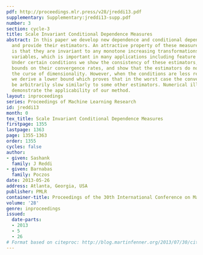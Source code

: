 ```yaml
---
pdf: http://proceedings.mlr.press/v28/jreddi13.pdf
supplementary: Supplementary:jreddi13-supp.pdf
number: 3
section: cycle-3
title: Scale Invariant Conditional Dependence Measures
abstract: In this paper we develop new dependence and conditional dependence measures
  and provide their estimators. An attractive property of these measures and estimators
  is that they are invariant to any monotone increasing transformations of the random
  variables, which is important in many applications including feature selection.
  Under certain conditions we show the consistency of these estimators, derive upper
  bounds on their convergence rates, and show that the estimators do not suffer from
  the curse of dimensionality. However, when the conditions are less restrictive,
  we derive a lower bound which proves that in the worst case the convergence can
  be arbitrarily slow similarly to some other estimators. Numerical illustrations
  demonstrate the applicability of our method.
layout: inproceedings
series: Proceedings of Machine Learning Research
id: jreddi13
month: 0
tex_title: Scale Invariant Conditional Dependence Measures
firstpage: 1355
lastpage: 1363
page: 1355-1363
order: 1355
cycles: false
author:
- given: Sashank
  family: J Reddi
- given: Barnabas
  family: Poczos
date: 2013-05-26
address: Atlanta, Georgia, USA
publisher: PMLR
container-title: Proceedings of the 30th International Conference on Machine Learning
volume: '28'
genre: inproceedings
issued:
  date-parts:
  - 2013
  - 5
  - 26
# Format based on citeproc: http://blog.martinfenner.org/2013/07/30/citeproc-yaml-for-bibliographies/
---
```

